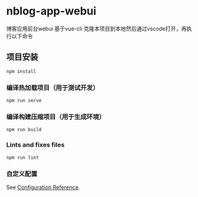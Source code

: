 # nblog-app-webui
博客应用前台webui
基于vue-cli
克隆本项目到本地然后通过vscode打开，再执行以下命令
## 项目安装
```
npm install
```

### 编译热加载项目（用于测试开发）
```
npm run serve
```

### 编译构建压缩项目（用于生成环境）
```
npm run build
```

### Lints and fixes files 
```
npm run lint
```

### 自定义配置
See [Configuration Reference](https://cli.vuejs.org/config/).
